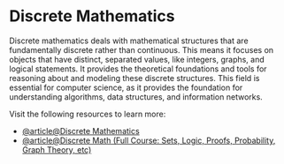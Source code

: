 # Discrete Mathematics

Discrete mathematics deals with mathematical structures that are fundamentally discrete rather than continuous. This means it focuses on objects that have distinct, separated values, like integers, graphs, and logical statements. It provides the theoretical foundations and tools for reasoning about and modeling these discrete structures. This field is essential for computer science, as it provides the foundation for understanding algorithms, data structures, and information networks.

Visit the following resources to learn more:

- [@article@Discrete Mathematics](https://en.wikipedia.org/wiki/Discrete_mathematics)
- [@article@Discrete Math (Full Course: Sets, Logic, Proofs, Probability, Graph Theory, etc)](https://www.youtube.com/playlist?list=PLHXZ9OQGMqxersk8fUxiUMSIx0DBqsKZS)